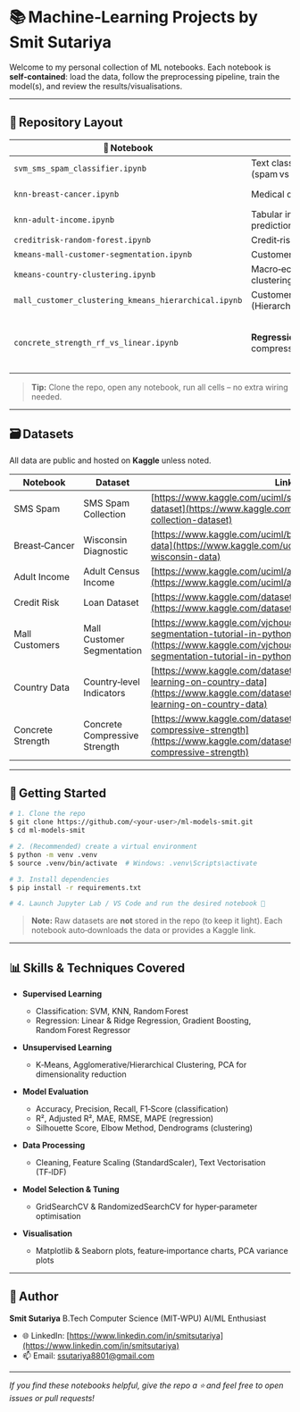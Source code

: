 # 📚 Machine‑Learning Projects by **Smit Sutariya**

Welcome to my personal collection of ML notebooks. Each notebook is **self‑contained**: load the data, follow the preprocessing pipeline, train the model(s), and review the results/visualisations.

---

## 📂 Repository Layout

| 📒 Notebook                                          | Task                                           | Main Techniques                                                     |
| ---------------------------------------------------- | ---------------------------------------------- | ------------------------------------------------------------------- |
| `svm_sms_spam_classifier.ipynb`                      | Text classification (spam vs ham)              | TF‑IDF + SVM                                                        |
| `knn-breast-cancer.ipynb`                            | Medical diagnosis                              | K‑Nearest Neighbours                                                |
| `knn-adult-income.ipynb`                             | Tabular income prediction                      | KNN                                                                 |
| `creditrisk-random-forest.ipynb`                     | Credit‑risk scoring                            | Random Forest                                                       |
| `kmeans-mall-customer-segmentation.ipynb`            | Customer segmentation                          | K‑Means                                                             |
| `kmeans-country-clustering.ipynb`                    | Macro‑economic clustering                      | K‑Means                                                             |
| `mall_customer_clustering_kmeans_hierarchical.ipynb` | Customer segmentation (Hierarchical + K‑Means) | Agglomerative Clustering                                            |
| `concrete_strength_rf_vs_linear.ipynb`               | **Regression** – concrete compressive strength | Linear Regression, Ridge, Random Forest, Gradient Boosting, **PCA** |

> **Tip:** Clone the repo, open any notebook, run all cells – no extra wiring needed.

---

## 🗃️ Datasets

All data are public and hosted on **Kaggle** unless noted.

| Notebook          | Dataset                       | Link                                                                                                                                                               |
| ----------------- | ----------------------------- | ------------------------------------------------------------------------------------------------------------------------------------------------------------------ |
| SMS Spam          | SMS Spam Collection           | [https://www.kaggle.com/uciml/sms-spam-collection-dataset](https://www.kaggle.com/uciml/sms-spam-collection-dataset)                                               |
| Breast‑Cancer     | Wisconsin Diagnostic          | [https://www.kaggle.com/uciml/breast-cancer-wisconsin-data](https://www.kaggle.com/uciml/breast-cancer-wisconsin-data)                                             |
| Adult Income      | Adult Census Income           | [https://www.kaggle.com/uciml/adult-census-income](https://www.kaggle.com/uciml/adult-census-income)                                                               |
| Credit Risk       | Loan Dataset                  | [https://www.kaggle.com/datasets/zaurbegiev/my-dataset](https://www.kaggle.com/datasets/zaurbegiev/my-dataset)                                                     |
| Mall Customers    | Mall Customer Segmentation    | [https://www.kaggle.com/vjchoudhary7/customer-segmentation-tutorial-in-python](https://www.kaggle.com/vjchoudhary7/customer-segmentation-tutorial-in-python)       |
| Country Data      | Country‑level Indicators      | [https://www.kaggle.com/datasets/rohan0301/unsupervised-learning-on-country-data](https://www.kaggle.com/datasets/rohan0301/unsupervised-learning-on-country-data) |
| Concrete Strength | Concrete Compressive Strength | [https://www.kaggle.com/datasets/ujjwalchowdhury/concrete-compressive-strength](https://www.kaggle.com/datasets/ujjwalchowdhury/concrete-compressive-strength)     |

---

## 🚀 Getting Started

```bash
# 1. Clone the repo
$ git clone https://github.com/<your‑user>/ml‑models‑smit.git
$ cd ml‑models‑smit

# 2. (Recommended) create a virtual environment
$ python -m venv .venv
$ source .venv/bin/activate  # Windows: .venv\Scripts\activate

# 3. Install dependencies
$ pip install -r requirements.txt

# 4. Launch Jupyter Lab / VS Code and run the desired notebook 🎉
```

> **Note:** Raw datasets are **not** stored in the repo (to keep it light). Each notebook auto‑downloads the data or provides a Kaggle link.

---

## 📊 Skills & Techniques Covered

* **Supervised Learning**

  * Classification: SVM, KNN, Random Forest
  * Regression: Linear & Ridge Regression, Gradient Boosting, Random Forest Regressor
* **Unsupervised Learning**

  * K‑Means, Agglomerative/Hierarchical Clustering, PCA for dimensionality reduction
* **Model Evaluation**

  * Accuracy, Precision, Recall, F1‑Score (classification)
  * R², Adjusted R², MAE, RMSE, MAPE (regression)
  * Silhouette Score, Elbow Method, Dendrograms (clustering)
* **Data Processing**

  * Cleaning, Feature Scaling (StandardScaler), Text Vectorisation (TF‑IDF)
* **Model Selection & Tuning**

  * GridSearchCV & RandomizedSearchCV for hyper‑parameter optimisation
* **Visualisation**

  * Matplotlib & Seaborn plots, feature‑importance charts, PCA variance plots

---

## 👤 Author

**Smit Sutariya**
B.Tech Computer Science (MIT‑WPU)
AI/ML Enthusiast

* 🌐 LinkedIn: [https://www.linkedin.com/in/smitsutariya](https://www.linkedin.com/in/smitsutariya)
* 📫 Email: [ssutariya8801@gmail.com](mailto:ssutariya8801@gmail.com)

---

*If you find these notebooks helpful, give the repo a ⭐ and feel free to open issues or pull requests!*
